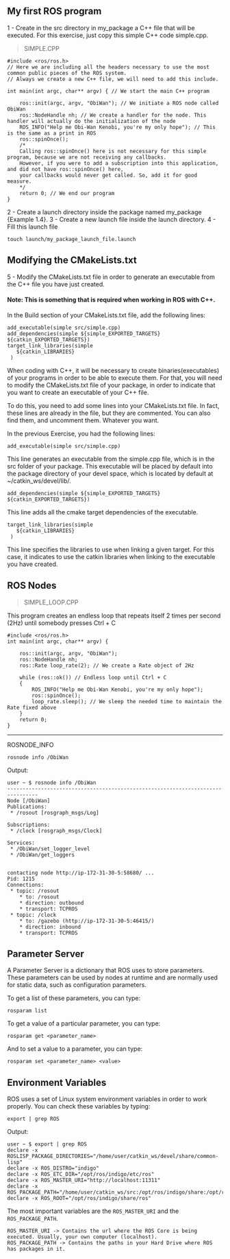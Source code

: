 ## My first ROS program

1 - Create in the src directory in my_package a C++ file that will be executed.
For this exercise, just copy this simple C++ code simple.cpp.
> SIMPLE.CPP

```
#include <ros/ros.h>
// Here we are including all the headers necessary to use the most common public pieces of the ROS system.
// Always we create a new C++ file, we will need to add this include.

int main(int argc, char** argv) { // We start the main C++ program

    ros::init(argc, argv, "ObiWan"); // We initiate a ROS node called ObiWan
    ros::NodeHandle nh; // We create a handler for the node. This handler will actually do the initialization of the node
    ROS_INFO("Help me Obi-Wan Kenobi, you're my only hope"); // This is the same as a print in ROS
    ros::spinOnce();
    /*
    Calling ros::spinOnce() here is not necessary for this simple program, because we are not receiving any callbacks.
    However, if you were to add a subscription into this application, and did not have ros::spinOnce() here,
    your callbacks would never get called. So, add it for good measure.
    */
    return 0; // We end our program
}
```

2 - Create a launch directory inside the package named my_package {Example 1.4}.
3 - Create a new launch file inside the launch directory.
4 - Fill this launch file
```
touch launch/my_package_launch_file.launch
```


## Modifying the CMakeLists.txt
5 - Modify the CMakeLists.txt file in order to generate an executable from the C++ file you have just created.
#### Note: This is something that is required when working in ROS with C++.

In the Build section of your CMakeLists.txt file, add the following lines:
```
add_executable(simple src/simple.cpp)
add_dependencies(simple ${simple_EXPORTED_TARGETS} ${catkin_EXPORTED_TARGETS})
target_link_libraries(simple
   ${catkin_LIBRARIES}
 )
```

When coding with C++, it will be necessary to create binaries(executables) of your programs in order to be able to execute them. For that, you will need to modify the CMakeLists.txt file of your package, in order to indicate that you want to create an executable of your C++ file.

To do this, you need to add some lines into your CMakeLists.txt file. In fact, these lines are already in the file, but they are commented. You can also find them, and uncomment them. Whatever you want.

In the previous Exercise, you had the following lines:

```
add_executable(simple src/simple.cpp)
```
This line generates an executable from the simple.cpp file, which is in the src folder of your package. This executable will be placed by default into the package directory of your devel space, which is located by default at ~/catkin_ws/devel/lib/.

```
add_dependencies(simple ${simple_EXPORTED_TARGETS} ${catkin_EXPORTED_TARGETS})
```
This line adds all the cmake target dependencies of the executable.

```
target_link_libraries(simple
   ${catkin_LIBRARIES}
 )
 ```
This line specifies the libraries to use when linking a given target. For this case, it indicates to use the catkin libraries when linking to the executable you have created.


## ROS Nodes

> SIMPLE_LOOP.CPP

This program creates an endless loop that repeats itself 2 times per second (2Hz) until somebody presses Ctrl + C
```
#include <ros/ros.h>
int main(int argc, char** argv) {

    ros::init(argc, argv, "ObiWan");
    ros::NodeHandle nh;
    ros::Rate loop_rate(2); // We create a Rate object of 2Hz

    while (ros::ok()) // Endless loop until Ctrl + C
    {
        ROS_INFO("Help me Obi-Wan Kenobi, you're my only hope");
        ros::spinOnce();
        loop_rate.sleep(); // We sleep the needed time to maintain the Rate fixed above
    }
    return 0;
}
```

---
ROSNODE_INFO
```
rosnode info /ObiWan
```
Output:
```
user ~ $ rosnode info /ObiWan
--------------------------------------------------------------------------------
Node [/ObiWan]
Publications:
 * /rosout [rosgraph_msgs/Log]

Subscriptions:
 * /clock [rosgraph_msgs/Clock]

Services:
 * /ObiWan/set_logger_level
 * /ObiWan/get_loggers


contacting node http://ip-172-31-30-5:58680/ ...
Pid: 1215
Connections:
 * topic: /rosout
    * to: /rosout
    * direction: outbound
    * transport: TCPROS
 * topic: /clock
    * to: /gazebo (http://ip-172-31-30-5:46415/)
    * direction: inbound
    * transport: TCPROS
```

## Parameter Server
A Parameter Server is a dictionary that ROS uses to store parameters. These parameters can be used by nodes at runtime and are normally used for static data, such as configuration parameters.

To get a list of these parameters, you can type:
```
rosparam list
```
To get a value of a particular parameter, you can type:
```
rosparam get <parameter_name>
```
And to set a value to a parameter, you can type:
```
rosparam set <parameter_name> <value>
```

## Environment Variables
ROS uses a set of Linux system environment variables in order to work properly. You can check these variables by typing:

```
export | grep ROS
```
Output:
```
user ~ $ export | grep ROS
declare -x ROSLISP_PACKAGE_DIRECTORIES="/home/user/catkin_ws/devel/share/common-lisp"
declare -x ROS_DISTRO="indigo"
declare -x ROS_ETC_DIR="/opt/ros/indigo/etc/ros"
declare -x ROS_MASTER_URI="http://localhost:11311"
declare -x ROS_PACKAGE_PATH="/home/user/catkin_ws/src:/opt/ros/indigo/share:/opt/ros/indigo/stacks"
declare -x ROS_ROOT="/opt/ros/indigo/share/ros"
```
The most important variables are the `ROS_MASTER_URI` and the `ROS_PACKAGE_PATH`.
```
ROS_MASTER_URI -> Contains the url where the ROS Core is being executed. Usually, your own computer (localhost).
ROS_PACKAGE_PATH -> Contains the paths in your Hard Drive where ROS has packages in it.
```


























































#
